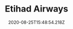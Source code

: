 ---
pos: 18
title: Etihad Airways
provider: EY
voiding: 
date_change: 
fop: 
shopping: 
booking: 
cancel_refund: 
seats: 
services: 
split: 
disruptions: 
status: Implementation
date: 2020-08-25T15:48:54.218Z
layout: post
---
